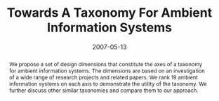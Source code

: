 ---
abstract: We propose a set of design dimensions that constitute the axes of a taxonomy
  for ambient information systems. The dimensions are based on an investigation of
  a wide range of research projects and related papers. We rank 19 ambient information
  systems on each axis to demonstrate the utility of the taxonomy. We further discuss
  other similar taxonomies and compare them to our approach.
authors:
- Martin Tomitsch
- Karin Kappel
- Andreas Lehner
- Thomas Grechenig
date: '2007-05-13'
featured: false
links:
- name: Publik
  url: https://publik.tuwien.ac.at/showentry.php?ID=141748&lang=2
publication_types:
- '1'
publishDate: '2007-05-13'
specifics: 'Vortrag: Workshop: Issues in the Design and Evaluation of Ambient Information
  Systems, Pervasive 2007: The 5th International Conference on Pervasive Computing,
  Toronto, Ontario, Canada; 13.05.2007 - 16.05.2007; in: "Proceedings of the 1st International
  Workshop on Ambient Information Systems.", CEUR Workshop Proceedings, (2007), ISSN:
  1613-0073; S. 42 - 47.'
title: Towards A Taxonomy For Ambient Information Systems
url_pdf: http://publik.tuwien.ac.at/files/hidden/pub-inf_5379_A_14139abf4dda717023e6d93a1a94356d.pdf
---
